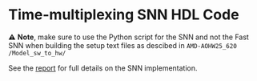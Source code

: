 # Time-multiplexing SNN HDL Code

⚠️ **Note**, make sure to use the Python script for the SNN and not the Fast SNN when building the setup text files as descibed in `AMD-AOHW25_620
/Model_sw_to_hw/`

See the [report](../Report.pdf) for full details on the SNN implementation.
